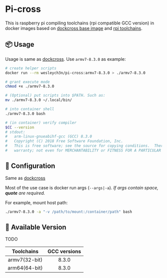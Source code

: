 # Pi-cross

This is raspberry pi compiling toolchains (rpi compatible GCC version) in docker images based on [dockcross base image](https://github.com/dockcross/dockcross) and [rpi toolchains](https://github.com/abhiTronix/raspberry-pi-cross-compilers).

## 📦️ Usage

Usage is same as [dockcross](https://github.com/dockcross/dockcross#usage). Use `armv7-8.3.0` as example:

```bash
# create helper scripts
docker run --rm wesleych3n/pi-cross:armv7-8.3.0 > ./armv7-8.3.0

# grant execute mode
chmod +x ./armv7-8.3.0

# (Optional) put scripts into $PATH. Such as:
mv ./armv7-8.3.0 ~/.local/bin/

# into container shell
./armv7-8.3.0 bash

# (in container) verify compiler
$CC --version
# stdout:
#   arm-linux-gnueabihf-gcc (GCC) 8.3.0
#   Copyright (C) 2018 Free Software Foundation, Inc.
#   This is free software; see the source for copying conditions.  There is NO
#   warranty; not even for MERCHANTABILITY or FITNESS FOR A PARTICULAR PURPOSE.
```

## 🔧 Configuration

Same as [dockcross](https://github.com/dockcross/dockcross#dockcross-configuration)

Most of the use case is docker run args (`--args|-a`).
*If args contain space, **quote** are required.*

For example, mount host path:

```bash
./armv7-8.3.0 -a "-v /path/to/mount:/container/path" bash
```

## 📎 Available Version

TODO

| Toolchains    | GCC versions |
| :-:           | :-:          |
| armv7(32-bit) | 8.3.0        |
| arm64(64-bit) | 8.3.0        |
